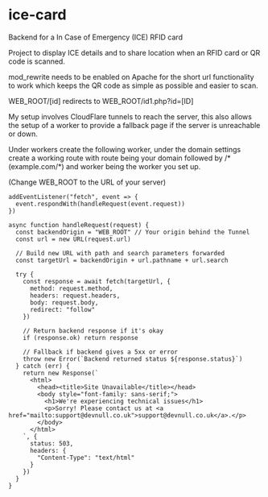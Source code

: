 # ice-card
Backend for a In Case of Emergency (ICE) RFID card

Project to display ICE details and to share location when an RFID card or QR code is scanned.

mod_rewrite needs to be enabled on Apache for the short url functionality to work which keeps the QR code as simple as possible and easier to scan.

WEB_ROOT/[id] redirects to WEB_ROOT/id1.php?id=[ID]

My setup involves CloudFlare tunnels to reach the server, this also allows the setup of a worker to provide a fallback page if the server is unreachable or down.

Under workers create the following worker, under the domain settings create a working route with route being your domain followed by /* (example.com/*) and worker being the worker you set up. 

(Change WEB_ROOT to the URL of your server)

````
addEventListener("fetch", event => {
  event.respondWith(handleRequest(event.request))
})

async function handleRequest(request) {
  const backendOrigin = "WEB_ROOT" // Your origin behind the Tunnel
  const url = new URL(request.url)

  // Build new URL with path and search parameters forwarded
  const targetUrl = backendOrigin + url.pathname + url.search

  try {
    const response = await fetch(targetUrl, {
      method: request.method,
      headers: request.headers,
      body: request.body,
      redirect: "follow"
    })

    // Return backend response if it's okay
    if (response.ok) return response

    // Fallback if backend gives a 5xx or error
    throw new Error(`Backend returned status ${response.status}`)
  } catch (err) {
    return new Response(`
      <html>
        <head><title>Site Unavailable</title></head>
        <body style="font-family: sans-serif;">
          <h1>We're experiencing technical issues</h1>
          <p>Sorry! Please contact us at <a href="mailto:support@devnull.co.uk">support@devnull.co.uk</a>.</p>
        </body>
      </html>
    `, {
      status: 503,
      headers: {
        "Content-Type": "text/html"
      }
    })
  }
}

````